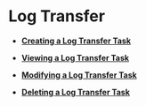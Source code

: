 # Log Transfer<a name="lts_01_0022"></a>

-   **[Creating a Log Transfer Task](creating-a-log-transfer-task.md)**  

-   **[Viewing a Log Transfer Task](viewing-a-log-transfer-task.md)**  

-   **[Modifying a Log Transfer Task](modifying-a-log-transfer-task.md)**  

-   **[Deleting a Log Transfer Task](deleting-a-log-transfer-task.md)**  



